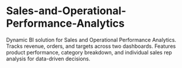 # Sales-and-Operational-Performance-Analytics
Dynamic BI solution for Sales and Operational Performance Analytics. Tracks revenue, orders, and targets across two dashboards. Features product performance, category breakdown, and individual sales rep analysis for data-driven decisions.
